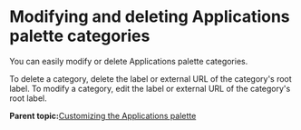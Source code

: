 # Modifying and deleting Applications palette categories

You can easily modify or delete Applications palette categories.

To delete a category, delete the label or external URL of the category's root label. To modify a category, edit the label or external URL of the category's root label.

**Parent topic:**[Customizing the Applications palette](../admin-system/epc_app_categories.md)

